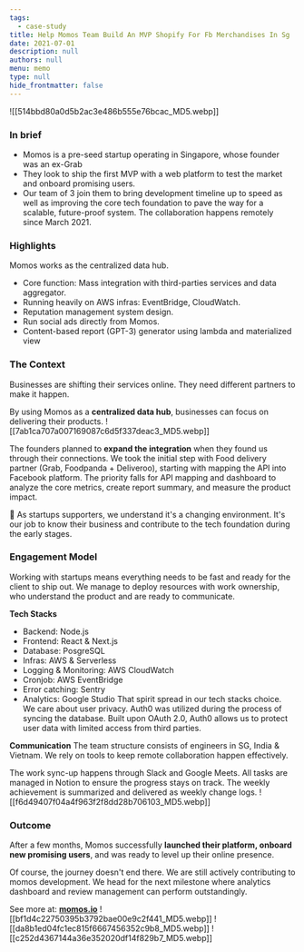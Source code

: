 ```yaml
---
tags: 
  - case-study
title: Help Momos Team Build An MVP Shopify For Fb Merchandises In Sg
date: 2021-07-01
description: null
authors: null
menu: memo
type: null
hide_frontmatter: false
---
```


![[514bbd80a0d5b2ac3e486b555e76bcac_MD5.webp]]

### In brief
* Momos is a pre-seed startup operating in Singapore, whose founder was an ex-Grab
* They look to ship the first MVP with a web platform to test the market and onboard promising users.
* Our team of 3 join them to bring development timeline up to speed as well as improving the core tech foundation to pave the way for a scalable, future-proof system. The collaboration happens remotely since March 2021.

### Highlights
Momos works as the centralized data hub.
* Core function: Mass integration with third-parties services and data aggregator.
* Running heavily on AWS infras: EventBridge, CloudWatch.
* Reputation management system design.
* Run social ads directly from Momos.
* Content-based report (GPT-3) generator using lambda and materialized view

### The Context
Businesses are shifting their services online. They need different partners to make it happen.

By using Momos as a **centralized data hub**, businesses can focus on delivering their products.
![[7ab1ca707a007169087c6d5f337deac3_MD5.webp]]

The founders planned to **expand the integration** when they found us through their connections. We took the initial step with Food delivery partner (Grab, Foodpanda + Deliveroo), starting with mapping the API into Facebook platform. The priority falls for API mapping and dashboard to analyze the core metrics, create report summary, and measure the product impact.

📍 As startups supporters, we understand it's a changing environment. It's our job to know their business and contribute to the tech foundation during the early stages.

### **Engagement Model**
Working with startups means everything needs to be fast and ready for the client to ship out. We manage to deploy resources with work ownership, who understand the product and are ready to communicate.

**Tech Stacks**
* Backend: Node.js
* Frontend: React & Next.js
* Database: PosgreSQL
* Infras: AWS & Serverless
* Logging & Monitoring: AWS CloudWatch
* Cronjob: AWS EventBridge
* Error catching: Sentry
* Analytics: Google Studio
That spirit spread in our tech stacks choice.
We care about user privacy. Auth0 was utilized during the process of syncing the database.
Built upon OAuth 2.0, Auth0 allows us to protect user data with limited access from third parties.

**Communication**
The team structure consists of engineers in SG, India & Vietnam. We rely on tools to keep remote collaboration happen effectively.

The work sync-up happens through Slack and Google Meets. All tasks are managed in Notion to ensure the progress stays on track.
The weekly achievement is summarized and delivered as weekly change logs.
![[f6d49407f04a4f963f2f8dd28b706103_MD5.webp]]

### **Outcome**
After a few months, Momos successfully **launched their platform, onboard new promising users**, and was ready to level up their online presence.

Of course, the journey doesn't end there. We are still actively contributing to momos development. We head for the next milestone where analytics dashboard and review management can perform outstandingly.

See more at: **[momos.io](https://www.momos.io/)**
![[bf1d4c22750395b3792bae00e9c2f441_MD5.webp]]
![[da8b1ed04fc1ec815f6667456352c9b8_MD5.webp]]
![[c252d4367144a36e352020df14f829b7_MD5.webp]]